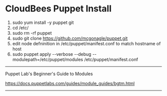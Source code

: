 # CloudBees Puppet Install
1. sudo yum install -y puppet git
2. cd /etc/
3. sudo rm -rf puppet
4. sudo git clone https://github.com/mcgonagle/puppet.git
7. edit node defninition in /etc/puppet/manifest.conf to match hostname of host
8. sudo puppet apply --verbose --debug --modulepath=/etc/puppet/modules /etc/puppet/manifest.conf

***

Puppet Lab's Beginner's Guide to Modules


https://docs.puppetlabs.com/guides/module_guides/bgtm.html

***
